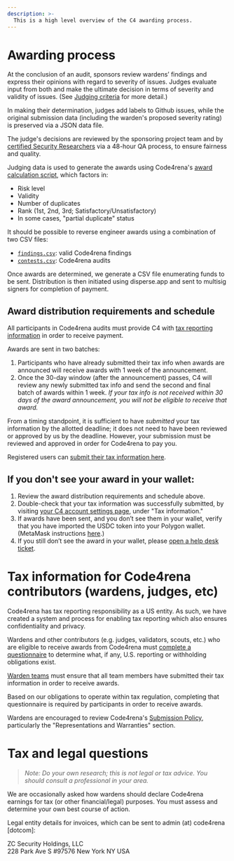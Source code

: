 ```yaml
---
description: >-
  This is a high level overview of the C4 awarding process. 
---
```


# Awarding process

At the conclusion of an audit, sponsors review wardens’ findings and express their opinions with regard to severity of issues. Judges evaluate input from both and make the ultimate decision in terms of severity and validity of issues. (See [Judging criteria](/competitions/judging-criteria.md) for more detail.)

In making their determination, judges add labels to Github issues, while the original submission data (including the warden's proposed severity rating) is preserved via a JSON data file. 

The judge's decisions are reviewed by the sponsoring project team and by [certified Security Researchers](/roles/sr-wardens.md) via a 48-hour QA process, to ensure fairness and quality. 

Judging data is used to generate the awards using Code4rena's [award calculation script](/awarding/), which factors in:

- Risk level
- Validity
- Number of duplicates
- Rank (1st, 2nd, 3rd; Satisfactory/Unsatisfactory)
- In some cases, "partial duplicate" status

 It should be possible to reverse engineer awards using a combination of two CSV files:
 
 - [`findings.csv`](https://code4rena.com/community-resources/findings.csv): valid Code4rena findings
 - [`contests.csv`](https://code4rena.com/community-resources/contests.csv): Code4rena audits 

Once awards are determined, we generate a CSV file enumerating funds to be sent. Distribution is then initiated using disperse.app and sent to multisig signers for completion of payment.

## Award distribution requirements and schedule

All participants in Code4rena audits must provide C4 with [tax reporting information](#tax-information-for-code4rena-contributors-wardens-judges-etc) in order to receive payment.

Awards are sent in two batches:
 1. Participants who have already submitted their tax info when awards are announced will receive awards with 1 week of the announcement. 
 2. Once the 30-day window (after the announcement) passes, C4 will review any newly submitted tax info and send the second and final batch of awards within 1 week. *If your tax info is not received within 30 days of the award announcement, you will not be eligible to receive that award.*

From a timing standpoint, it is sufficient to have *submitted* your tax information by the allotted deadline; it does not need to have been reviewed or approved by us by the deadline. However, your submission must be reviewed and approved in order for Code4rena to pay you. 

Registered users can [submit their tax information here](https://code4rena.com/tax-info).

## If you don't see your award in your wallet:

1. Review the award distribution requirements and schedule above.
1. Double-check that your tax information was successfully submitted, by visiting [your C4 account settings page](https://code4rena.com/account), under "Tax information."
1. If awards have been sent, and you don’t see them in your wallet, verify that you have imported the USDC token into your Polygon wallet. (MetaMask instructions [here](https://support.metamask.io/hc/en-us/articles/360015489031-How-to-display-tokens-in-MetaMask).)
1. If you still don’t see the award in your wallet, please [open a help desk ticket](https://code4rena.com/help).

# Tax information for Code4rena contributors (wardens, judges, etc)

Code4rena has tax reporting responsibility as a US entity. As such, we have created a system and process for enabling tax reporting which also ensures confidentiality and privacy.

Wardens and other contributors (e.g. judges, validators, scouts, etc.) who are eligible to receive awards from Code4rena must [complete a questionnaire](/getting-started#tax-reporting-information) to determine what, if any, U.S. reporting or withholding obligations exist.

[Warden teams](/getting-started#registering-a-team) must ensure that all team members have submitted their tax information in order to receive awards. 

Based on our obligations to operate within tax regulation, completing that questionnaire is required by participants in order to receive awards.

Wardens are encouraged to review Code4rena's [Submission Policy](/legal/submission-policy.md), particularly the "Representations and Warranties" section.

# Tax and legal questions

> *Note: Do your own research; this is not legal or tax advice. You should consult a professional in your area.*

We are occasionally asked how wardens should declare Code4rena earnings for tax (or other financial/legal) purposes. You must assess and determine your own best course of action.

Legal entity details for invoices, which can be sent to admin (at) code4rena [dotcom]:

ZC Security Holdings, LLC  
228 Park Ave S #97576
New York NY USA
